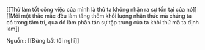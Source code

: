 [[Thứ làm tốt công việc của mình là thứ ta không nhận ra sự tồn tại của nó]] 
[[Mỗi một thắc mắc đều làm tăng thêm khối lượng nhận thức mà chúng ta có trong tâm trí, qua đó làm phân tán sự tập trung của ta khỏi thứ mà ta định làm]]

Nguồn:: [[Đừng bắt tôi nghĩ]]